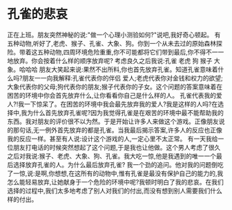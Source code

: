 # 孔雀的悲哀
正在上班。朋友突然神秘的说:"做一个心理小测验如何?"说吧,我好奇心顿起。 
有五种动物,听好了,老虎、猴子、孔雀、大象、狗。你到一个从未去过的原始森林探险。带着这五种动物,四周环境危险重重,你不可能都将它们带到最后,你不得不一一地放弃。你会按着什么样的顺序放弃呢? 
考虑良久之后我说:孔雀 老虎 狗 猴子 大象。哈哈哈 朋友大笑起来说:果然不出所料,你也首先放弃孔雀。知道孔雀意味着什么吗?朋友一一向我解释:孔雀代表你的伴侣 爱人;老虎代表你对金钱和权力的欲望;大象代表你的父母;狗代表你的朋友;猴子代表你的子女。这个问题的答案意味着在困苦的环境中你会首先放弃什么,让你看看你自己是什么样的人。 
孔雀代表我的爱人?!我一下惊呆了。在困苦的环境中我会最先放弃我的爱人?我是这样的人吗?在选择中,我为什么首先放弃孔雀呢?因为我觉得孔雀是在艰苦的环境中最不能帮助我的东西。我对朋友的评价很不以为然。于是开始让许多人来做这个游戏。正像朋友说的那句话,无一例外首先放弃的都是孔雀。当我最后揭示答案,许多人的反应也正像我的反应一样。甚至有人说:设计这个游戏的人,一定心里不太正常。 
有一天我给一位朋友打电话的时候突然想起了这个问题,于是我也让他做。这个男人考虑了很久之后对我说:猴子、老虎、大象、狗、孔雀。我大吃一惊,他是我遇到的唯一一个最后选择放弃孔雀的人。为什么最后放弃孔雀? 
我一个劲的追问。他对我的问题倒吃了一惊,说:是啊,你想想,在这所有的动物中,惟有孔雀是最没有保护自己的能力的,我怎么能轻易放弃,让她献身于一个危险的环境中呢?我顿时明白了我的悲哀。在我们选择的过程中,我们太多地考虑了别人对我们的付出,而没有想到别人需要我们什么样的付出。
  